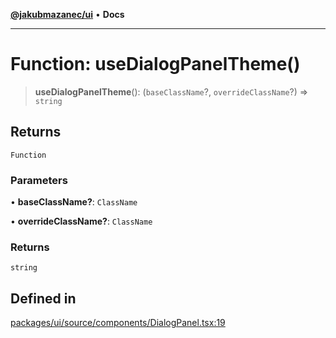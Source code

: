 [**@jakubmazanec/ui**](../README.md) • **Docs**

---

# Function: useDialogPanelTheme()

> **useDialogPanelTheme**(): (`baseClassName`?, `overrideClassName`?) => `string`

## Returns

`Function`

### Parameters

• **baseClassName?**: `ClassName`

• **overrideClassName?**: `ClassName`

### Returns

`string`

## Defined in

[packages/ui/source/components/DialogPanel.tsx:19](https://github.com/jakubmazanec/tools/blob/a5f92f7f2969c6804808173bd093f7dbafca1b9f/packages/ui/source/components/DialogPanel.tsx#L19)
